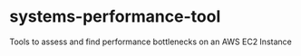 # systems-performance-tool
Tools to assess and find performance bottlenecks on an AWS EC2 Instance 
